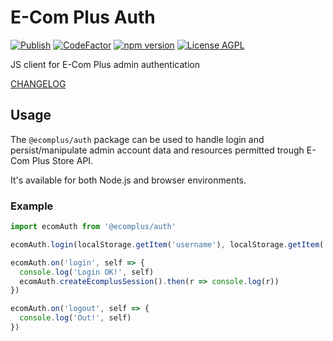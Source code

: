 # E-Com Plus Auth

[![Publish](https://github.com/ecomplus/auth/workflows/Publish/badge.svg)](https://github.com/ecomplus/auth/actions?workflow=Publish) [![CodeFactor](https://www.codefactor.io/repository/github/ecomplus/auth/badge)](https://www.codefactor.io/repository/github/ecomplus/auth) [![npm version](https://img.shields.io/npm/v/@ecomplus/auth.svg)](https://www.npmjs.org/@ecomplus/auth) [![License AGPL](https://img.shields.io/badge/License-AGPL-orange.svg)](https://opensource.org/licenses/AGPL-3.0)

JS client for E-Com Plus admin authentication

[CHANGELOG](https://github.com/ecomplus/auth/blob/master/CHANGELOG.md)

## Usage

The `@ecomplus/auth` package can be used to handle login and persist/manipulate admin account data and resources permitted trough E-Com Plus Store API.

It's available for both Node.js and browser environments.

### Example

```js
import ecomAuth from '@ecomplus/auth'

ecomAuth.login(localStorage.getItem('username'), localStorage.getItem('password'), localStorage.getItem('store_id'))

ecomAuth.on('login', self => {
  console.log('Login OK!', self)
  ecomAuth.createEcomplusSession().then(r => console.log(r))
})

ecomAuth.on('logout', self => {
  console.log('Out!', self)
})
```
